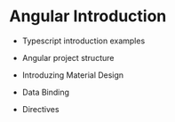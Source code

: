 # Angular Introduction

* Typescript introduction examples

* Angular project structure 

* Introduzing Material Design 

* Data Binding

* Directives 
